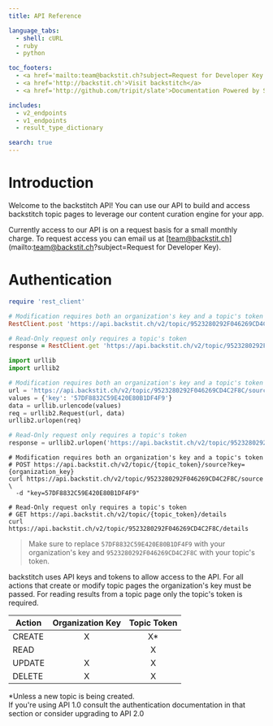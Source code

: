 ```yaml
---
title: API Reference

language_tabs:
  - shell: cURL
  - ruby
  - python

toc_footers:
  - <a href='mailto:team@backstit.ch?subject=Request for Developer Key'>Contact Us For A Developer Key</a>
  - <a href='http://backstit.ch'>Visit backstitch</a>
  - <a href='http://github.com/tripit/slate'>Documentation Powered by Slate</a>

includes:
  - v2_endpoints
  - v1_endpoints
  - result_type_dictionary

search: true
---
```


# Introduction

Welcome to the backstitch API!  You can use our API to build and access backstitch topic pages to leverage our content curation engine for your app.

Currently access to our API is on a request basis for a small monthly charge.  To request access you can email us at
[team@backstit.ch](mailto:team@backstit.ch?subject=Request for Developer Key).

# Authentication

```ruby
require 'rest_client'

# Modification requires both an organization's key and a topic's token
RestClient.post 'https://api.backstit.ch/v2/topic/9523280292F046269CD4C2F8C/source', :params => {:key => '57DF8832C59E420E80B1DF4F9'}

# Read-Only request only requires a topic's token
response = RestClient.get 'https://api.backstit.ch/v2/topic/9523280292F046269CD4C2F8C/source'
```

```python
import urllib
import urllib2

# Modification requires both an organization's key and a topic's token
url = 'https://api.backstit.ch/v2/topic/9523280292F046269CD4C2F8C/source'
values = {'key': '57DF8832C59E420E80B1DF4F9'}
data = urllib.urlencode(values)
req = urllib2.Request(url, data)
urllib2.urlopen(req)

# Read-Only request only requires a topic's token
response = urllib2.urlopen('https://api.backstit.ch/v2/topic/9523280292F046269CD4C2F8C/source')
```

```shell
# Modification requires both an organization's key and a topic's token
# POST https://api.backstit.ch/v2/topic/{topic_token}/source?key={organization_key}
curl https://api.backstit.ch/v2/topic/9523280292F046269CD4C2F8C/source \
  -d "key=57DF8832C59E420E80B1DF4F9"

# Read-Only request only requires a topic's token
# GET https://api.backstit.ch/v2/topic/{topic_token}/details
curl https://api.backstit.ch/v2/topic/9523280292F046269CD4C2F8C/details

```
> Make sure to replace `57DF8832C59E420E80B1DF4F9` with your organization's key and `9523280292F046269CD4C2F8C` with your topic's token.

backstitch uses API keys and tokens to allow access to the API.  For all actions that create or modify topic pages
the organization's key must be passed.  For reading results from a topic page only the topic's token is required.

| Action | Organization Key | Topic Token|
|---------|:-------:|:-----------:|
CREATE | X | X* |
READ   |  |  X  |
UPDATE | X | X |
DELETE | X | X |

<aside class="notice">*Unless a new topic is being created.</aside>
<aside class="warning">
If you're using API 1.0 consult the authentication documentation in that section or consider upgrading to API 2.0
</aside>
